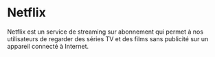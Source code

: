 # Netflix
Netflix est un service de streaming sur abonnement qui permet à nos utilisateurs de regarder des séries TV et des films sans publicité sur un appareil connecté à Internet.
